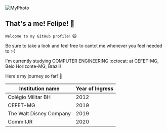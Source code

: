 ![MyPhoto](/Felipi12/myphotosub.png)

## That's a me! Felipe! :star2:

`Welcome to my GitHub profile!` :satisfied: 

Be sure to take a look and feel free to cantct me whenever you feel needed to :-)

I'm currently studying COMPUTER ENGINEERING :octocat: at CEFET-MG, Belo Horizonte-MG, Brazil!

Here's my journey so far! :rocket: 

Institution name | Year of Ingress
------------ | -------------
Colégio Militar BH | 2012
CEFET-MG | 2019
The Walt Disney Company | 2019
CommitJR | 2020

